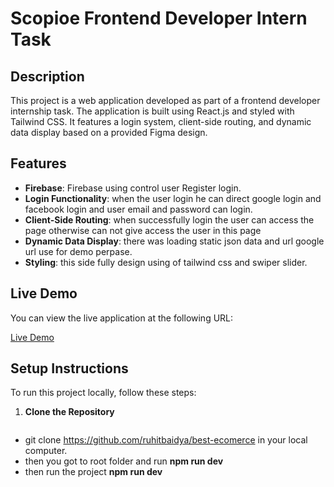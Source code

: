 # Scopioe Frontend Developer Intern Task

## Description

This project is a web application developed as part of a frontend developer internship task. The application is built using React.js and styled with Tailwind CSS. It features a login system, client-side routing, and dynamic data display based on a provided Figma design.

## Features

- **Firebase**: Firebase using control user Register login. 
- **Login Functionality**: when the user login he can direct google login and facebook login and user email and password can login.
- **Client-Side Routing**: when successfully login the user can access the page otherwise can not give access the user in this page 
- **Dynamic Data Display**: there was loading static json data and url google url use for demo perpase.
- **Styling**: this side fully design using of tailwind css and swiper slider.

## Live Demo

You can view the live application at the following URL:

[Live Demo](https://scopioe-task-one.vercel.app/)

## Setup Instructions

To run this project locally, follow these steps:

1. **Clone the Repository**

   ```bash
 -  git clone https://github.com/ruhitbaidya/best-ecomerce in your local computer.
 -  then you got to root folder and run **npm run dev**
 - then run the project **npm run dev**
 
   